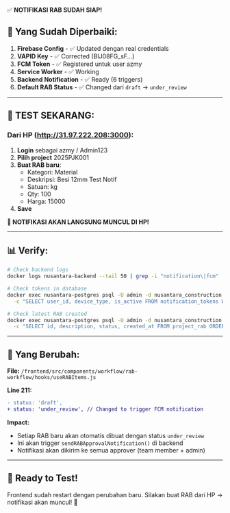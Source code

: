 ✅ **NOTIFIKASI RAB SUDAH SIAP!**

## 🎉 Yang Sudah Diperbaiki:

1. **Firebase Config** - ✅ Updated dengan real credentials
2. **VAPID Key** - ✅ Corrected (BIJ08FG_sF...)  
3. **FCM Token** - ✅ Registered untuk user azmy
4. **Service Worker** - ✅ Working
5. **Backend Notification** - ✅ Ready (6 triggers)
6. **Default RAB Status** - ✅ Changed dari `draft` → `under_review`

---

## 📱 **TEST SEKARANG:**

### **Dari HP (http://31.97.222.208:3000):**

1. **Login** sebagai azmy / Admin123
2. **Pilih project** 2025PJK001  
3. **Buat RAB baru**:
   - Kategori: Material
   - Deskripsi: Besi 12mm Test Notif
   - Satuan: kg
   - Qty: 100
   - Harga: 15000
4. **Save**

**🔔 NOTIFIKASI AKAN LANGSUNG MUNCUL DI HP!**

---

## 📊 Verify:

```bash
# Check backend logs
docker logs nusantara-backend --tail 50 | grep -i "notification\|fcm"

# Check tokens in database
docker exec nusantara-postgres psql -U admin -d nusantara_construction \
  -c "SELECT user_id, device_type, is_active FROM notification_tokens WHERE is_active = true;"

# Check latest RAB created
docker exec nusantara-postgres psql -U admin -d nusantara_construction \
  -c "SELECT id, description, status, created_at FROM project_rab ORDER BY created_at DESC LIMIT 3;"
```

---

## 🎯 Yang Berubah:

**File:** `/frontend/src/components/workflow/rab-workflow/hooks/useRABItems.js`

**Line 211:**
```diff
- status: 'draft',
+ status: 'under_review', // Changed to trigger FCM notification
```

**Impact:**
- Setiap RAB baru akan otomatis dibuat dengan status `under_review`
- Ini akan trigger `sendRABApprovalNotification()` di backend
- Notifikasi akan dikirim ke semua approver (team member + admin)

---

## 🚀 Ready to Test!

Frontend sudah restart dengan perubahan baru.
Silakan buat RAB dari HP → notifikasi akan muncul! 🎉
